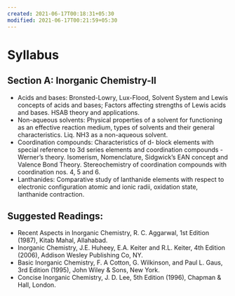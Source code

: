 ```yaml
---
created: 2021-06-17T00:18:31+05:30
modified: 2021-06-17T00:21:59+05:30
---
```


# Syllabus

## Section A: Inorganic Chemistry-II 
* Acids and bases: Bronsted-Lowry, Lux-Flood, Solvent System and Lewis concepts of acids and bases; Factors affecting strengths of Lewis acids and bases.  HSAB theory and applications.
* Non-aqueous solvents: Physical properties of a solvent for functioning as an effective reaction medium, types of solvents and their general characteristics. Liq. NH3 as a non-aqueous solvent.
* Coordination compounds: Characteristics of d- block elements with special reference to 3d series elements and coordination compounds - Werner’s theory. Isomerism, Nomenclature, Sidgwick’s EAN concept and Valence Bond Theory. Stereochemistry of coordination compounds with coordination nos. 4, 5 and 6.
* Lanthanides: Comparative study of lanthanide elements with respect to electronic configuration atomic and ionic radii, oxidation state, lanthanide contraction.

## Suggested Readings:

* Recent Aspects in Inorganic Chemistry, R. C. Aggarwal, 1st Edition (1987), Kitab Mahal, Allahabad.
* Inorganic Chemistry, J.E. Huheey,  E.A. Keiter and R.L. Keiter, 4th Edition (2006), Addison Wesley Publishing Co, NY.
* Basic Inorganic Chemistry, F. A Cotton, G. Wilkinson, and Paul L. Gaus, 3rd Edition (1995), John Wiley & Sons, New York.
* Concise Inorganic Chemistry, J. D. Lee, 5th Edition (1996), Chapman & Hall, London.
